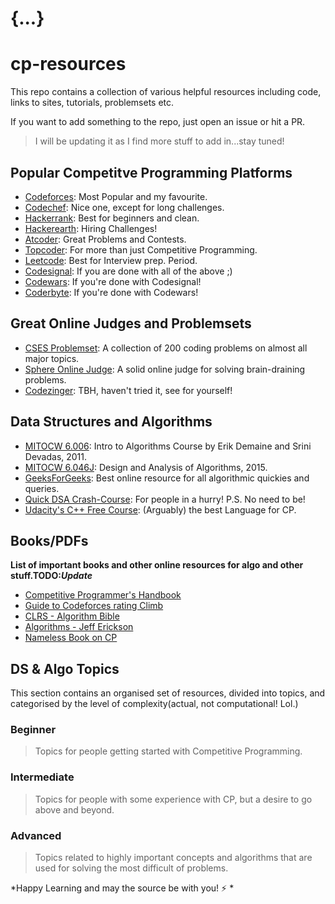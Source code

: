 # {...} 
# cp-resources
This repo contains a collection of various helpful resources including code, links to sites, tutorials, problemsets etc.

If you want to add something to the repo, just open an issue or hit a PR.

> I will be updating it as I find more stuff to add in...stay tuned!

## Popular Competitve Programming Platforms

* [Codeforces](https://codeforces.com): Most Popular and my favourite.
* [Codechef](https://codechef.com): Nice one, except for long challenges.
* [Hackerrank](https://hackerrank.com): Best for beginners and clean.
* [Hackerearth](https://hackerearth.com): Hiring Challenges!
* [Atcoder](https://atcoder.jp): Great Problems and Contests.
* [Topcoder](https://topcoder.com): For more than just Competitive Programming. 
* [Leetcode](https://leetcode.com): Best for Interview prep. Period.
* [Codesignal](https://codesignal.com): If you are done with all of the above ;)
* [Codewars](https://codewars.com): If you're done with Codesignal!
* [Coderbyte](https://coderbyte.com): If you're done with Codewars!

## Great Online Judges and Problemsets

* [CSES Problemset](https://cses.fi): A collection of 200 coding problems on almost all major topics.
* [Sphere Online Judge](https://spoj.com): A solid online judge for solving brain-draining problems.
* [Codezinger](https://codezinger.com): TBH, haven't tried it, see for yourself!

## Data Structures and Algorithms

* [MITOCW 6.006](https://www.youtube.com/playlist?list=PLUl4u3cNGP61Oq3tWYp6V_F-5jb5L2iHb): Intro to Algorithms Course by Erik Demaine and Srini Devadas, 2011.
* [MITOCW 6.046J](https://www.youtube.com/playlist?list=PLUl4u3cNGP6317WaSNfmCvGym2ucw3oGp): Design and Analysis of Algorithms, 2015.
* [GeeksForGeeks](geeksforgeeks.org): Best online resource for all algorithmic quickies and queries.
* [Quick DSA Crash-Course](https://www.javatpoint.com/data-structure-tutorial): For people in a hurry! P.S. No need to be!
* [Udacity's C++ Free Course](https://www.udacity.com/course/c-for-programmers--ud210): (Arguably) the best Language for CP.

## Books/PDFs

**List of important books and other online resources for algo and other stuff.TODO:*Update***
* [Competitive Programmer's Handbook](https://cses.fi/book/book.pdf)
* [Guide to Codeforces rating Climb](https://u.teknik.io/3yVBr.pdf)
* [CLRS - Algorithm Bible](http://ressources.unisciel.fr/algoprog/s00aaroot/aa00module1/res/%5BCormen-AL2011%5DIntroduction_To_Algorithms-A3.pdf)
* [Algorithms - Jeff Erickson](http://jeffe.cs.illinois.edu/teaching/algorithms/book/Algorithms-JeffE.pdf)
* [Nameless Book on CP](https://www.comp.nus.edu.sg/~stevenha/myteaching/competitive_programming/cp1.pdf)

## DS & Algo Topics

This section contains an organised set of resources, divided into topics, and categorised by the level of complexity(actual, not computational! Lol.)

### Beginner

> Topics for people getting started with Competitive Programming.

### Intermediate

> Topics for people with some experience with CP, but a desire to go above and beyond.

### Advanced

> Topics related to highly important concepts and algorithms that are used for solving the most difficult of problems.

*Happy Learning and may the source be with you! :zap: *

